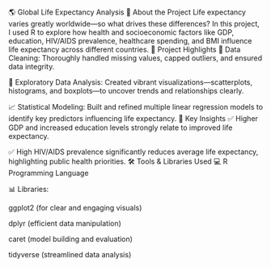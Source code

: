 🌎 Global Life Expectancy Analysis
🚩 About the Project
Life expectancy varies greatly worldwide—so what drives these differences?
In this project, I used R to explore how health and socioeconomic factors like GDP, education, HIV/AIDS prevalence, healthcare spending, and BMI influence life expectancy across different countries.
🎯 Project Highlights
🧹 Data Cleaning:
Thoroughly handled missing values, capped outliers, and ensured data integrity.

🔎 Exploratory Data Analysis:
Created vibrant visualizations—scatterplots, histograms, and boxplots—to uncover trends and relationships clearly.

📈 Statistical Modeling:
Built and refined multiple linear regression models to identify key predictors influencing life expectancy.
📌 Key Insights
✅ Higher GDP and increased education levels strongly relate to improved life expectancy.

✅ High HIV/AIDS prevalence significantly reduces average life expectancy, highlighting public health priorities.
🛠️ Tools & Libraries Used
💻 R Programming Language

📊 Libraries:

ggplot2 (for clear and engaging visuals)

dplyr (efficient data manipulation)

caret (model building and evaluation)

tidyverse (streamlined data analysis)
